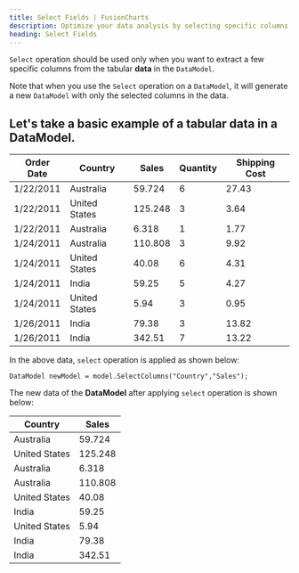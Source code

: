 ```yaml
---
title: Select Fields | FusionCharts
description: Optimize your data analysis by selecting specific columns from tabular data with the Select operation in DataModel. Check out the article to discover more!
heading: Select Fields
---
```


`Select` operation should be used only when you want to extract a few specific columns from the tabular **data** in the `DataModel`.

Note that when you use the `Select` operation on a `DataModel`, it will generate a new `DataModel` with only the selected columns in the data.

## Let's take a basic example of a  tabular data in a DataModel.

Order Date | Country | Sales | Quantity | Shipping Cost
---|---|---|---|--- 
1/22/2011 | Australia | 59.724 | 6 | 27.43
1/22/2011 | United States | 125.248 | 3 | 3.64 
1/22/2011 | Australia | 6.318 | 1 | 1.77
1/24/2011 | Australia | 110.808 | 3 | 9.92 
1/24/2011 | United States | 40.08 | 6 | 4.31 
1/24/2011 | India | 59.25 | 5 | 4.27 
1/24/2011 | United States | 5.94 | 3 | 0.95 
1/26/2011 | India | 79.38 | 3 | 13.82 
1/26/2011 | India | 342.51 | 7 | 13.22 

In the above data, `select` operation is applied as shown below:

```  
DataModel newModel = model.SelectColumns("Country","Sales");
```

The new data of the **DataModel** after applying `select` operation is shown below:

Country | Sales
---|---
Australia | 59.724
United States | 125.248 
Australia | 6.318
Australia | 110.808 
United States | 40.08 
India | 59.25
United States | 5.94 
India | 79.38
India | 342.51
